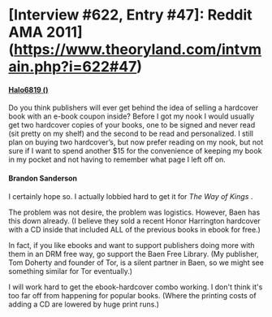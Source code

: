 # [Interview #622, Entry #47]: Reddit AMA 2011](https://www.theoryland.com/intvmain.php?i=622#47)

#### [Halo6819 ()](http://www.reddit.com/r/Fantasy/comments/k0fp8/iama_professional_fantasy_novelist_named_brandon/c2gk6ez)

Do you think publishers will ever get behind the idea of selling a hardcover book with an e-book coupon inside? Before I got my nook I would usually get two hardcover copies of your books, one to be signed and never read (sit pretty on my shelf) and the second to be read and personalized. I still plan on buying two hardcover’s, but now prefer reading on my nook, but not sure if I want to spend another $15 for the convenience of keeping my book in my pocket and not having to remember what page I left off on.

#### Brandon Sanderson

I certainly hope so. I actually lobbied hard to get it for
*The Way of Kings*
.

The problem was not desire, the problem was logistics. However, Baen has this down already. (I believe they sold a recent Honor Harrington hardcover with a CD inside that included ALL of the previous books in ebook for free.)

In fact, if you like ebooks and want to support publishers doing more with them in an DRM free way, go support the Baen Free Library. (My publisher, Tom Doherty and founder of Tor, is a silent partner in Baen, so we might see something similar for Tor eventually.)

I will work hard to get the ebook-hardcover combo working. I don't think it's too far off from happening for popular books. (Where the printing costs of adding a CD are lowered by huge print runs.)

